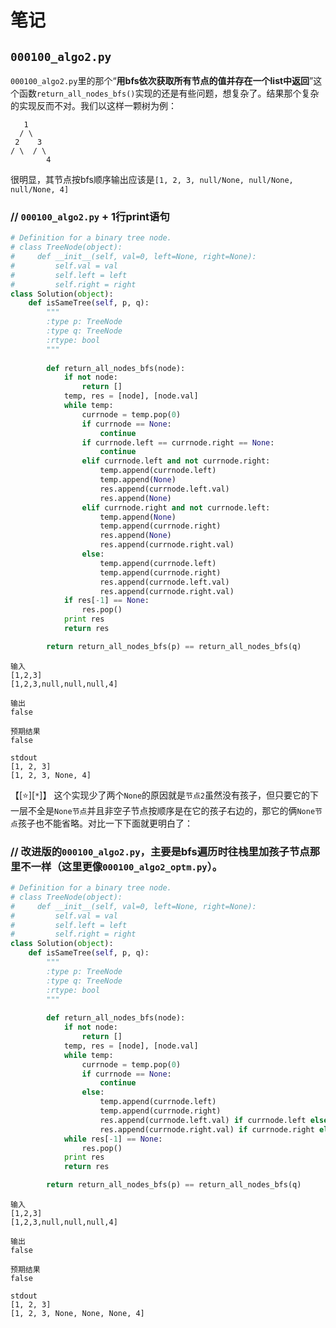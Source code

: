 

# 笔记

## `000100_algo2.py`

`000100_algo2.py`里的那个“**用bfs依次获取所有节点的值并存在一个list中返回**”这个函数`return_all_nodes_bfs()`实现的还是有些问题，想复杂了。结果那个复杂的实现反而不对。我们以这样一颗树为例：
```
   1
  / \
 2    3
/ \  / \
        4
```
很明显，其节点按bfs顺序输出应该是`[1, 2, 3, null/None, null/None, null/None, 4]`

### // `000100_algo2.py` + 1行print语句
```py
# Definition for a binary tree node.
# class TreeNode(object):
#     def __init__(self, val=0, left=None, right=None):
#         self.val = val
#         self.left = left
#         self.right = right
class Solution(object):
    def isSameTree(self, p, q):
        """
        :type p: TreeNode
        :type q: TreeNode
        :rtype: bool
        """
        
        def return_all_nodes_bfs(node):
            if not node:
                return []
            temp, res = [node], [node.val]
            while temp:
                currnode = temp.pop(0)
                if currnode == None:
                    continue
                if currnode.left == currnode.right == None:
                    continue
                elif currnode.left and not currnode.right:
                    temp.append(currnode.left)
                    temp.append(None)
                    res.append(currnode.left.val)
                    res.append(None)
                elif currnode.right and not currnode.left:
                    temp.append(None)
                    temp.append(currnode.right)
                    res.append(None)
                    res.append(currnode.right.val)
                else:
                    temp.append(currnode.left)
                    temp.append(currnode.right)
                    res.append(currnode.left.val)
                    res.append(currnode.right.val)
            if res[-1] == None:
                res.pop()
            print res
            return res

        return return_all_nodes_bfs(p) == return_all_nodes_bfs(q)
```

```console
输入
[1,2,3]
[1,2,3,null,null,null,4]

输出
false

预期结果
false

stdout
[1, 2, 3]
[1, 2, 3, None, 4]
```

【[:star:][`*`]】 这个实现少了两个`None`的原因就是`节点2`虽然没有孩子，但只要它的下一层不全是`None节点`并且非空子节点按顺序是在它的孩子右边的，那它的俩`None节点`孩子也不能省略。对比一下下面就更明白了：

### // 改进版的`000100_algo2.py`，主要是bfs遍历时往栈里加孩子节点那里不一样（这里更像`000100_algo2_optm.py`）。
```py
# Definition for a binary tree node.
# class TreeNode(object):
#     def __init__(self, val=0, left=None, right=None):
#         self.val = val
#         self.left = left
#         self.right = right
class Solution(object):
    def isSameTree(self, p, q):
        """
        :type p: TreeNode
        :type q: TreeNode
        :rtype: bool
        """
        
        def return_all_nodes_bfs(node):
            if not node:
                return []
            temp, res = [node], [node.val]
            while temp:
                currnode = temp.pop(0)
                if currnode == None:
                    continue
                else:
                    temp.append(currnode.left)
                    temp.append(currnode.right)
                    res.append(currnode.left.val) if currnode.left else res.append(None)
                    res.append(currnode.right.val) if currnode.right else res.append(None)
            while res[-1] == None:
                res.pop()
            print res
            return res

        return return_all_nodes_bfs(p) == return_all_nodes_bfs(q)
```

```console
输入
[1,2,3]
[1,2,3,null,null,null,4]

输出
false

预期结果
false

stdout
[1, 2, 3]
[1, 2, 3, None, None, None, 4]
```


